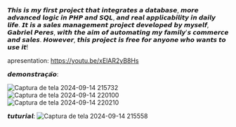 𝙏𝙝𝙞𝙨 𝙞𝙨 𝙢𝙮 𝙛𝙞𝙧𝙨𝙩 𝙥𝙧𝙤𝙟𝙚𝙘𝙩 𝙩𝙝𝙖𝙩 𝙞𝙣𝙩𝙚𝙜𝙧𝙖𝙩𝙚𝙨 𝙖 𝙙𝙖𝙩𝙖𝙗𝙖𝙨𝙚, 𝙢𝙤𝙧𝙚 𝙖𝙙𝙫𝙖𝙣𝙘𝙚𝙙 𝙡𝙤𝙜𝙞𝙘 𝙞𝙣 𝙋𝙃𝙋 𝙖𝙣𝙙 𝙎𝙌𝙇, 𝙖𝙣𝙙 𝙧𝙚𝙖𝙡 𝙖𝙥𝙥𝙡𝙞𝙘𝙖𝙗𝙞𝙡𝙞𝙩𝙮 𝙞𝙣 𝙙𝙖𝙞𝙡𝙮 𝙡𝙞𝙛𝙚. 𝙄𝙩 𝙞𝙨 𝙖 𝙨𝙖𝙡𝙚𝙨 𝙢𝙖𝙣𝙖𝙜𝙚𝙢𝙚𝙣𝙩 𝙥𝙧𝙤𝙟𝙚𝙘𝙩 𝙙𝙚𝙫𝙚𝙡𝙤𝙥𝙚𝙙 𝙗𝙮 𝙢𝙮𝙨𝙚𝙡𝙛, 𝙂𝙖𝙗𝙧𝙞𝙚𝙡 𝙋𝙚𝙧𝙚𝙨, 𝙬𝙞𝙩𝙝 𝙩𝙝𝙚 𝙖𝙞𝙢 𝙤𝙛 𝙖𝙪𝙩𝙤𝙢𝙖𝙩𝙞𝙣𝙜 𝙢𝙮 𝙛𝙖𝙢𝙞𝙡𝙮'𝙨 𝙘𝙤𝙢𝙢𝙚𝙧𝙘𝙚 𝙖𝙣𝙙 𝙨𝙖𝙡𝙚𝙨. 𝙃𝙤𝙬𝙚𝙫𝙚𝙧, 𝙩𝙝𝙞𝙨 𝙥𝙧𝙤𝙟𝙚𝙘𝙩 𝙞𝙨 𝙛𝙧𝙚𝙚 𝙛𝙤𝙧 𝙖𝙣𝙮𝙤𝙣𝙚 𝙬𝙝𝙤 𝙬𝙖𝙣𝙩𝙨 𝙩𝙤 𝙪𝙨𝙚 𝙞𝙩!

apresentation:
https://youtu.be/xElAR2yB8Hs

𝙙𝙚𝙢𝙤𝙣𝙨𝙩𝙧𝙖𝙘̧𝙖̃𝙤:

![Captura de tela 2024-09-14 215732](https://github.com/user-attachments/assets/1faf45c1-d0e5-4460-ba20-bf10005c7ff2)
![Captura de tela 2024-09-14 220100](https://github.com/user-attachments/assets/3e71056c-c114-41b0-9680-0fd58a5a8d19)
![Captura de tela 2024-09-14 220210](https://github.com/user-attachments/assets/572c7698-a45d-43b1-a15d-82195b635e06)


𝙩𝙪𝙩𝙪𝙧𝙞𝙖𝙡:
![Captura de tela 2024-09-14 215558](https://github.com/user-attachments/assets/e3607093-420e-4dbb-a136-b66cf1fb3395)
